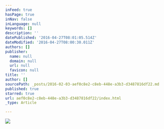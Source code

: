 ```yaml
---
inFeed: true
hasPage: true
inNav: false
inLanguage: null
keywords: []
description: ''
datePublished: '2016-04-27T08:01:05.514Z'
dateModified: '2016-04-27T08:00:30.011Z'
authors: []
publisher:
  name: null
  domain: null
  url: null
  favicon: null
title: ''
author: []
sourcePath: _posts/2016-02-03-aef0c8e2-c8eb-448e-a3b3-d3487816df22.md
published: true
starred: true
url: aef0c8e2-c8eb-448e-a3b3-d3487816df22/index.html
_type: Article

---
```

![](https://the-grid-user-content.s3-us-west-2.amazonaws.com/dc03a311-e8dd-4e82-ada6-2935761576be.jpg)